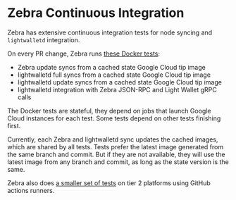 # Zebra Continuous Integration

Zebra has extensive continuous integration tests for node syncing and `lightwalletd` integration.

On every PR change, Zebra runs [these Docker tests](https://github.com/ZcashFoundation/zebra/blob/main/.github/workflows/continous-integration-docker.yml):
- Zebra update syncs from a cached state Google Cloud tip image
- lightwalletd full syncs from a cached state Google Cloud tip image
- lightwalletd update syncs from a cached state Google Cloud tip image
- lightwalletd integration with Zebra JSON-RPC and Light Wallet gRPC calls

The Docker tests are stateful, they depend on jobs that launch Google Cloud instances for each test.
Some tests depend on other tests finishing first.

Currently, each Zebra and lightwalletd sync updates the cached images, which are shared by all tests.
Tests prefer the latest image generated from the same branch and commit. But if they are not available, they will use the latest image from any branch and commit, as long as the state version is the same.

Zebra also does [a smaller set of tests](https://github.com/ZcashFoundation/zebra/blob/main/.github/workflows/continous-integration-os.yml) on tier 2 platforms using GitHub actions runners.

